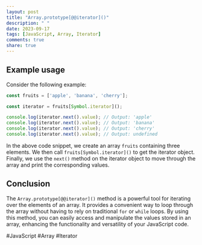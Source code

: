 ```yaml
---
layout: post
title: "Array.prototype[@@iterator]()"
description: " "
date: 2023-09-17
tags: [JavaScript, Array, Iterator]
comments: true
share: true
---
```


## Example usage

Consider the following example:

```javascript
const fruits = ['apple', 'banana', 'cherry'];

const iterator = fruits[Symbol.iterator]();

console.log(iterator.next().value); // Output: 'apple'
console.log(iterator.next().value); // Output: 'banana'
console.log(iterator.next().value); // Output: 'cherry'
console.log(iterator.next().value); // Output: undefined
```

In the above code snippet, we create an array `fruits` containing three elements. We then call `fruits[Symbol.iterator]()` to get the iterator object. Finally, we use the `next()` method on the iterator object to move through the array and print the corresponding values.

## Conclusion

The `Array.prototype[@@iterator]()` method is a powerful tool for iterating over the elements of an array. It provides a convenient way to loop through the array without having to rely on traditional `for` or `while` loops. By using this method, you can easily access and manipulate the values stored in an array, enhancing the functionality and versatility of your JavaScript code.

#JavaScript #Array #Iterator